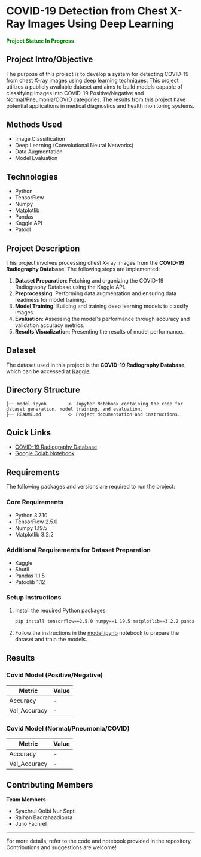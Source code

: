 # COVID-19 Detection from Chest X-Ray Images Using Deep Learning

#### <span style="color: green; font-weight: bold;">Project Status: In Progress</span>

## Project Intro/Objective

The purpose of this project is to develop a system for detecting COVID-19 from chest X-ray images using deep learning techniques. This project utilizes a publicly available dataset and aims to build models capable of classifying images into COVID-19 Positive/Negative and Normal/Pneumonia/COVID categories. The results from this project have potential applications in medical diagnostics and health monitoring systems.

## Methods Used
- Image Classification
- Deep Learning (Convolutional Neural Networks)
- Data Augmentation
- Model Evaluation

## Technologies
- Python
- TensorFlow
- Numpy
- Matplotlib
- Pandas
- Kaggle API
- Patool

## Project Description

This project involves processing chest X-ray images from the **COVID-19 Radiography Database**. The following steps are implemented:

1. **Dataset Preparation**: Fetching and organizing the COVID-19 Radiography Database using the Kaggle API.
2. **Preprocessing**: Performing data augmentation and ensuring data readiness for model training.
3. **Model Training**: Building and training deep learning models to classify images.
4. **Evaluation**: Assessing the model's performance through accuracy and validation accuracy metrics.
5. **Results Visualization**: Presenting the results of model performance.

## Dataset
The dataset used in this project is the **COVID-19 Radiography Database**, which can be accessed at [Kaggle](https://www.kaggle.com/tawsifurrahman/covid19-radiography-database).

## Directory Structure
```
├── model.ipynb        <- Jupyter Notebook containing the code for dataset generation, model training, and evaluation.
├── README.md          <- Project documentation and instructions.
```

## Quick Links
- [COVID-19 Radiography Database](https://www.kaggle.com/tawsifurrahman/covid19-radiography-database)
- [Google Colab Notebook](https://colab.research.google.com/drive/18e1Ou3PJxSbzcnGdvakvvoP0LxQ29b8u?usp=sharing)

## Requirements

The following packages and versions are required to run the project:

### Core Requirements
- Python 3.7.10
- TensorFlow 2.5.0
- Numpy 1.19.5
- Matplotlib 3.2.2

### Additional Requirements for Dataset Preparation
- Kaggle
- Shutil
- Pandas 1.1.5
- Patoolib 1.12

### Setup Instructions
1. Install the required Python packages:
   ```bash
   pip install tensorflow==2.5.0 numpy==1.19.5 matplotlib==3.2.2 pandas==1.1.5 kaggle patool
   ```
2. Follow the instructions in the [model.ipynb](model.ipynb) notebook to prepare the dataset and train the models.

## Results

### Covid Model (Positive/Negative)
| Metric       | Value |
|--------------|-------|
| Accuracy     | -     |
| Val_Accuracy | -     |

### Covid Model (Normal/Pneumonia/COVID)
| Metric       | Value |
|--------------|-------|
| Accuracy     | -     |
| Val_Accuracy | -     |

## Contributing Members

**Team Members**
- Syachrul Qolbi Nur Septi
- Raihan Badrahaadipura
- Julio Fachrel

---
For more details, refer to the code and notebook provided in the repository. Contributions and suggestions are welcome!
